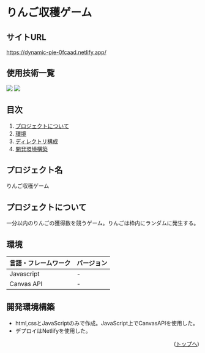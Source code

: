<div id="top"></div>

# りんご収穫ゲーム

## サイトURL
https://dynamic-pie-0fcaad.netlify.app/

## 使用技術一覧
<p style="display: inline">
  <img src="https://img.shields.io/badge/-javascript-000000.svg?logo=javascript&style=for-the-badge">
  <img src="https://img.shields.io/badge/-netlify-000000.svg?logo=netlify&style=for-the-badge">
</p>

## 目次

1. [プロジェクトについて](#プロジェクトについて)
2. [環境](#環境)
3. [ディレクトリ構成](#ディレクトリ構成)
4. [開発環境構築](#開発環境構築)

## プロジェクト名

りんご収穫ゲーム

## プロジェクトについて

一分以内のりんごの獲得数を競うゲーム。りんごは枠内にランダムに発生する。

## 環境

<!-- 言語、フレームワーク、ミドルウェア、インフラの一覧とバージョンを記載 -->

| 言語・フレームワーク  | バージョン |
| --------------------- | ---------- |
| Javascript            | -     |
| Canvas API            | -      |

## 開発環境構築

* html,cssとJavaScriptのみで作成。JavaScript上でCanvasAPIを使用した。
* デプロイはNetlifyを使用した。

<p align="right">(<a href="#top">トップへ</a>)</p>
